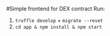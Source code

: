 #Simple frontend for DEX contract
Run:
1. `truffle develop` + `migrate --reset`
2. `cd app & npm install & npm start`

